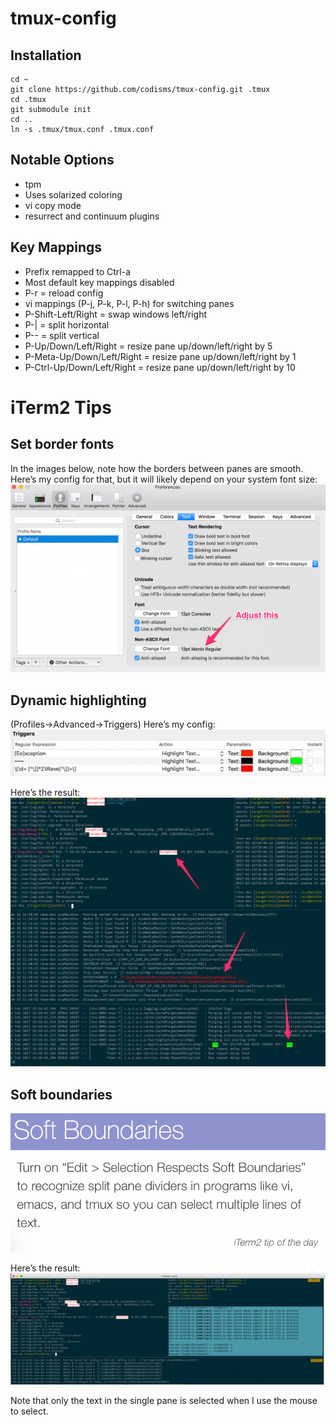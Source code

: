 # tmux-config

## Installation
```
cd ~
git clone https://github.com/codisms/tmux-config.git .tmux
cd .tmux
git submodule init
cd ..
ln -s .tmux/tmux.conf .tmux.conf
```

## Notable Options
* tpm
* Uses solarized coloring
* vi copy mode
* resurrect and continuum plugins

## Key Mappings
* Prefix remapped to Ctrl-a
* Most default key mappings disabled
* P-r = reload config
* vi mappings (P-j, P-k, P-l, P-h) for switching panes
* P-Shift-Left/Right = swap windows left/right
* P-| = split horizontal
* P-- = split vertical
* P-Up/Down/Left/Right = resize pane up/down/left/right by 5
* P-Meta-Up/Down/Left/Right = resize pane up/down/left/right by 1
* P-Ctrl-Up/Down/Left/Right = resize pane up/down/left/right by 10

# iTerm2 Tips
## Set border fonts
In the images below, note how the borders between panes are smooth.  Here’s my config for that, but it will likely depend on your system font size:
![iterm-smooth-borders-config.png](doc/iterm-smooth-borders-config.png)

## Dynamic highlighting
(Profiles->Advanced->Triggers) Here’s my config:
![iterm-highlight-config.png](doc/iterm-highlight-config.png)

Here’s the result:
![iterm-highlight-sample.png](doc/iterm-highlight-sample.png)

## Soft boundaries
![iterm-select-in-pane-tip.png](doc/iterm-select-in-pane-tip.png)

Here’s the result:
![iterm-select-in-pane-sample.png](doc/iterm-select-in-pane-sample.png)

Note that only the text in the single pane is selected when I use the mouse to select.

